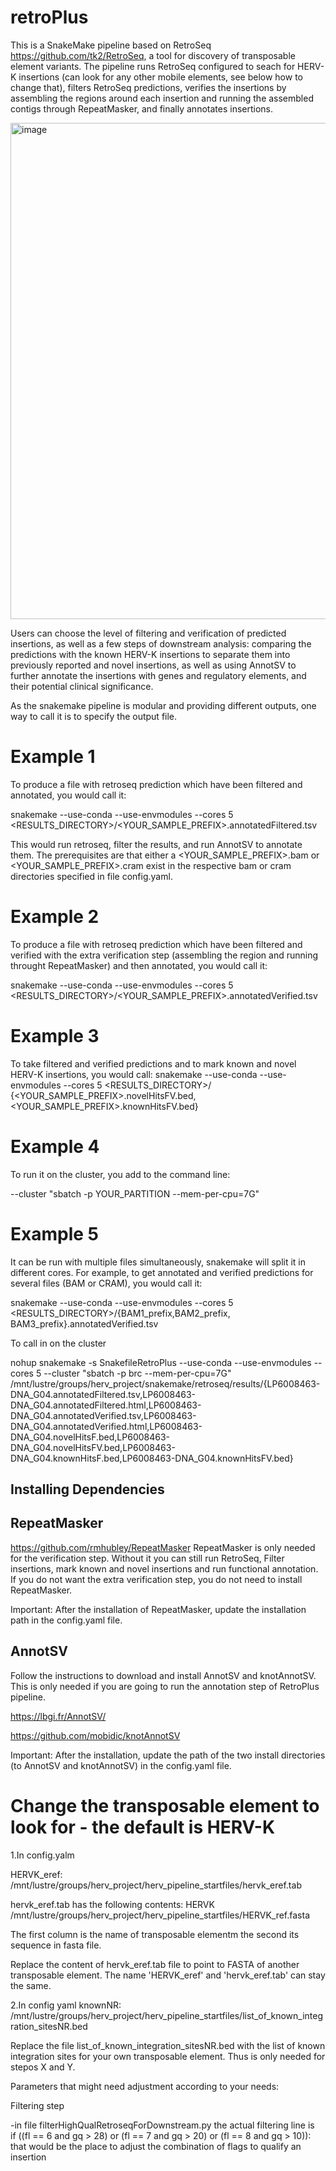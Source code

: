# retroPlus

This is a SnakeMake pipeline based on RetroSeq https://github.com/tk2/RetroSeq,  a tool for discovery of transposable element variants.
The pipeline runs RetroSeq configured to seach for HERV-K insertions (can look for any other mobile elements, see below how to change that), filters RetroSeq predictions, verifies the insertions by assembling the regions around each insertion and running the assembled contigs through RepeatMasker, and finally annotates insertions.

<img width="794" alt="image" src="https://user-images.githubusercontent.com/51742526/128677961-017e99c9-bdd0-4951-bbc3-e0057a3e1fe1.png">


Users can choose the level of filtering and verification of predicted insertions, as well as a few steps of downstream analysis: comparing the predictions with the known HERV-K insertions to separate them into previously reported and novel insertions, as well as using AnnotSV to further annotate the insertions with genes and regulatory elements, and their potential clinical significance.


As the snakemake pipeline is modular and providing different outputs, one way to call it is to specify the output file.

# Example 1

To produce a file with retroseq prediction which have been filtered and annotated, you would call it:

snakemake --use-conda --use-envmodules --cores 5 <RESULTS_DIRECTORY>/<YOUR_SAMPLE_PREFIX>.annotatedFiltered.tsv

This would run retroseq, filter the results, and run AnnotSV to annotate them. The prerequisites are that either a <YOUR_SAMPLE_PREFIX>.bam or <YOUR_SAMPLE_PREFIX>.cram exist in the respective bam or cram directories specified in file config.yaml.


# Example 2

To produce a file with retroseq prediction which have been filtered and verified with the extra verification step (assembling the region and running throught RepeatMasker) and then annotated, you would call it:

snakemake --use-conda --use-envmodules --cores 5 <RESULTS_DIRECTORY>/<YOUR_SAMPLE_PREFIX>.annotatedVerified.tsv



# Example 3

To take filtered and verified predictions and to mark known and novel HERV-K insertions, you would call:
snakemake --use-conda --use-envmodules --cores 5 <RESULTS_DIRECTORY>/ {<YOUR_SAMPLE_PREFIX>.novelHitsFV.bed,<YOUR_SAMPLE_PREFIX>.knownHitsFV.bed}


# Example 4
To run it on the cluster, you add to the command line:
 
--cluster "sbatch -p YOUR_PARTITION --mem-per-cpu=7G"

# Example 5

It can be run with multiple files simultaneously, snakemake will split it in different cores. For example, to get annotated and verified predictions for several files (BAM or CRAM), you would call it:

snakemake --use-conda --use-envmodules --cores 5 <RESULTS_DIRECTORY>/{BAM1_prefix,BAM2_prefix, BAM3_prefix}.annotatedVerified.tsv

To call in on the cluster

nohup snakemake -s SnakefileRetroPlus --use-conda --use-envmodules --cores 5 --cluster "sbatch -p brc --mem-per-cpu=7G" /mnt/lustre/groups/herv_project/snakemake/retroseq/results/{LP6008463-DNA_G04.annotatedFiltered.tsv,LP6008463-DNA_G04.annotatedFiltered.html,LP6008463-DNA_G04.annotatedVerified.tsv,LP6008463-DNA_G04.annotatedVerified.html,LP6008463-DNA_G04.novelHitsF.bed,LP6008463-DNA_G04.novelHitsFV.bed,LP6008463-DNA_G04.knownHitsF.bed,LP6008463-DNA_G04.knownHitsFV.bed}


## Installing Dependencies

## RepeatMasker
https://github.com/rmhubley/RepeatMasker
RepeatMasker is only needed for the verification step.  Without it you can still run RetroSeq, Filter insertions, mark known and novel insertions and run functional annotation. If you do not want the extra verification step, you do not need to install RepeatMasker.

Important:
After the installation of RepeatMasker, update the installation path in the config.yaml file.

## AnnotSV 
Follow the instructions to download and install AnnotSV and knotAnnotSV.  This is only needed if you are going to run the annotation step of RetroPlus pipeline.  

https://lbgi.fr/AnnotSV/

https://github.com/mobidic/knotAnnotSV

Important:
After the installation, update the path of the two install directories (to AnnotSV and knotAnnotSV) in the config.yaml file.

# Change the transposable element to look for - the default is HERV-K

1.In config.yalm

HERVK_eref: /mnt/lustre/groups/herv_project/herv_pipeline_startfiles/hervk_eref.tab

hervk_eref.tab has the following contents:
HERVK	/mnt/lustre/groups/herv_project/herv_pipeline_startfiles/HERVK_ref.fasta

The first column is the name of transposable elementm the second its sequence in fasta file.

Replace the content of hervk_eref.tab file to point to FASTA of another transposable element. The name 'HERVK_eref' and 'hervk_eref.tab' can stay the same.

2.In config yaml
knownNR: /mnt/lustre/groups/herv_project/herv_pipeline_startfiles/list_of_known_integration_sitesNR.bed

Replace the file list_of_known_integration_sitesNR.bed with the list of known integration sites for your own transposable element. Thus is only needed for stepos X and Y.



Parameters that might need adjustment according to your needs:

Filtering step

-in file filterHighQualRetroseqForDownstream.py
the actual filtering line is   
      if ((fl == 6 and gq > 28) or (fl == 7 and gq > 20) or (fl == 8 and gq > 10)):
 that would be the place to adjust the combination of flags to qualify an insertion   
 
 
 

